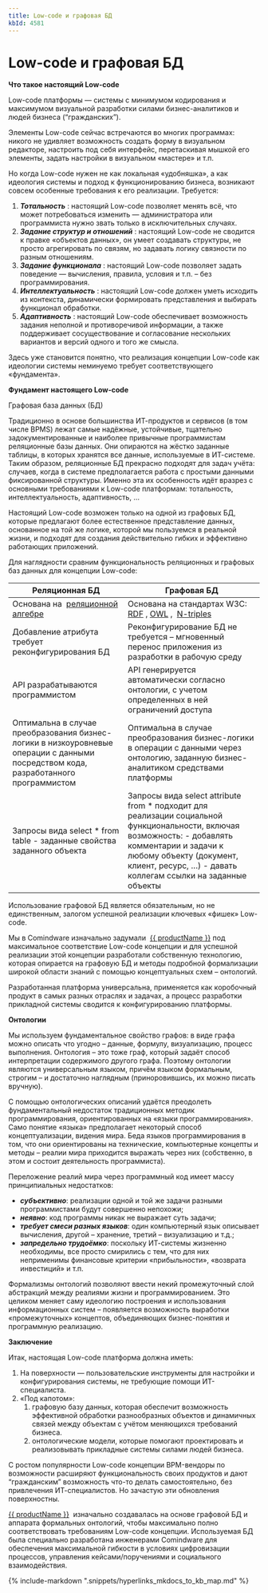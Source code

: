 ```yaml
---
title: Low-code и графовая БД
kbId: 4581
---
```


# Low-code и графовая БД

**Что такое настоящий Low-code**

Low-code платформы — системы с минимумом кодирования и максимумом визуальной разработки силами бизнес-аналитиков и людей бизнеса (“гражданских”).

Элементы Low-code сейчас встречаются во многих программах: никого не удивляет возможность создать форму в визуальном редакторе, настроить под себя интерфейс, перетаскивая мышкой его элементы, задать настройки в визуальном «мастере» и т.п.

Но когда Low-code нужен не как локальная «удобняшка», а как идеология системы и подход к функционированию бизнеса, возникают совсем особенные требования к его реализации. Требуется:

1. ***Тотальность***  : настоящий Low-code позволяет менять всё, что может потребоваться изменить — администратора или программиста нужно звать только в исключительных случаях.
2. ***Задание структур и отношений***  : настоящий Low-code не сводится к правке «объектов данных», он умеет создавать структуры, не просто агрегировать по связям, но задавать логику связности по разным отношениям.
3. ***Задание функционала***  : настоящий Low-code позволяет задать поведение — вычисления, правила, условия и т.п. – без программирования.
4. ***Интеллектуальность***  : настоящий Low-code должен уметь исходить из контекста, динамически формировать представления и выбирать функционал обработки.
5. ***Адаптивность***  : настоящий Low-code обеспечивает возможность задания неполной и противоречивой информации, а также поддерживает сосуществование и согласование нескольких вариантов и версий одного и того же смысла.

Здесь уже становится понятно, что реализация концепции Low-code как идеологии системы неминуемо требует соответствующего «фундамента».

**Фундамент настоящего Low-code**

Графовая база данных (БД)

Традиционно в основе большинства ИТ-продуктов и сервисов (в том числе BPMS) лежат самые надёжные, устойчивые, тщательно задокументированные и наиболее привычные программистам реляционные базы данных. Они опираются на жёстко заданные таблицы, в которых хранятся все данные, используемые в ИТ-системе. Таким образом, реляционные БД прекрасно подходят для задач учёта: случаев, когда в системе предполагается работа с простыми данными фиксированной структуры. Именно эта их особенность идёт вразрез с основными требованиями к Low-code платформам: тотальность, интеллектуальность, адаптивность, …

Настоящий Low-code возможен только на одной из графовых БД, которые предлагают более естественное представление данных, основанное на той же логике, которой мы пользуемся в реальной жизни, и подходят для создания действительно гибких и эффективно работающих приложений.

Для наглядности сравним функциональность реляционных и графовых баз данных для концепции Low-code:

| Реляционная БД | Графовая БД |
| --- | --- |
| Основана на   [реляционной алгебре](https://ru.wikipedia.org/wiki/%D0%A0%D0%B5%D0%BB%D1%8F%D1%86%D0%B8%D0%BE%D0%BD%D0%BD%D0%B0%D1%8F_%D0%B0%D0%BB%D0%B3%D0%B5%D0%B1%D1%80%D0%B0) | Основана на стандартах W3C:  [RDF](https://ru.wikipedia.org/wiki/Resource_Description_Framework)  ,  [OWL](https://ru.wikipedia.org/wiki/Web_Ontology_Language)  ,   [N-triples](https://ru.wikipedia.org/wiki/N-Triples) |
| Добавление атрибута требует реконфигурирования БД | Реконфигурирование БД не требуется – мгновенный перенос приложения из разработки в рабочую среду |
| API разрабатываются программистом | API генерируется автоматически согласно онтологии, с учетом определенных в ней ограничений доступа |
| Оптимальна в случае преобразования бизнес-логики в низкоуровневые операции с данными посредством кода, разработанного программистом | Оптимальна в случае преобразования бизнес-логики в операции с данными через онтологию, заданную бизнес-аналитиком средствами платформы |
| Запросы вида select \* from table  - заданные свойства заданного объекта | Запросы вида select attribute from \* подходит для реализации социальной функциональности, включая возможность:  - добавлять комментарии и задачи к любому объекту (документ, клиент, ресурс, …) - давать коллегам ссылки на заданные объекты |

Использование графовой БД является обязательным, но не единственным, залогом успешной реализации ключевых «фишек» Low-code.

Мы в Comindware изначально задумали   [{{ productName }}](https://www.comindware.ru/platform/) под максимальное соответствие Low-code концепции и для успешной реализации этой концепции разработали собственную технологию, которая опирается на графовую БД и методы подробной формализации широкой области знаний с помощью концептуальных схем – онтологий.

Разработанная платформа универсальна, применяется как коробочный продукт в самых разных отраслях и задачах, а процесс разработки прикладной системы сводится к конфигурированию платформы.

**Онтологии**

Мы используем фундаментальное свойство графов: в виде графа можно описать что угодно – данные, формулу, визуализацию, процесс выполнения. Онтология – это тоже граф, который задаёт способ интерпретации содержимого другого графа. Поэтому онтологии являются универсальным языком, причём языком формальным, строгим – и достаточно наглядным (приноровившись, их можно писать вручную).

С помощью онтологических описаний удаётся преодолеть фундаментальный недостаток традиционных методик программирования, ориентированных на «языки программирования». Само понятие «языка» предполагает некоторый способ концептуализации, видения мира. Беда языков программирования в том, что они ориентированы на технические, компьютерные концепты и методы – реалии мира приходится выражать через них (собственно, в этом и состоит деятельность программиста).

Переложение реалий мира через программный код имеет массу принципиальных недостатков:

- ***субъективно***: реализации одной и той же задачи разными программистами будут совершенно непохожи;
- ***неявно***: код программы никак не выражает суть задачи;
- ***требует смеси разных языков***: один компьютерный язык описывает вычисления, другой – хранение, третий – визуализацию и т.д.;
- ***запредельно трудоёмко***: поскольку ИТ-системы жизненно необходимы, все просто смирились с тем, что для них неприменимы финансовые критерии «прибыльности», «возврата инвестиций» и т.п.

Формализмы онтологий позволяют ввести некий промежуточный слой абстракций между реалиями жизни и программированием. Это целиком меняет саму идеологию построения и использования информационных систем – появляется возможность выработки «промежуточных» концептов, объединяющих бизнес-понятия и программную реализацию.

**Заключение**

Итак, настоящая Low-code платформа должна иметь:

1. На поверхности — пользовательские инструменты для настройки и конфигурирования системы, не требующие помощи ИТ-специалиста.
2. «Под капотом»:
   1. графовую базу данных, которая обеспечит возможность эффективной обработки разнообразных объектов и динамичных связей между объектам с учётом меняющихся требований бизнеса.
   2. онтологические модели, которые помогают проектировать и реализовывать прикладные системы силами людей бизнеса.

С ростом популярности Low-code концепции BPM-вендоры по возможности расширяют функциональность своих продуктов и дают “гражданским” возможность что-то делать самостоятельно, без привлечения ИТ-специалистов. Но зачастую эти обновления поверхностны.

[{{ productName }}](https://www.comindware.ru/platform/)   изначально создавалась на основе графовой БД и аппарата формальных онтологий, чтобы максимально полно соответствовать требованиям Low-code концепции. Используемая БД была специально разработана инженерами Comindware для обеспечения максимальной гибкости в условиях цифровизации процессов, управления кейсами/поручениями и социального взаимодействия.

{% include-markdown ".snippets/hyperlinks_mkdocs_to_kb_map.md" %}
